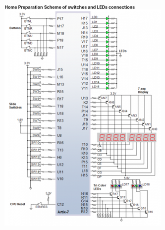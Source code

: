 **Home Preparation**
**Scheme of switches and LEDs connections**
![](https://github.com/xzdraz12/digital-electronics-1/blob/main/labs/03-vivado/Snimek_obrazovky_2022-02-28_v_10.png)
